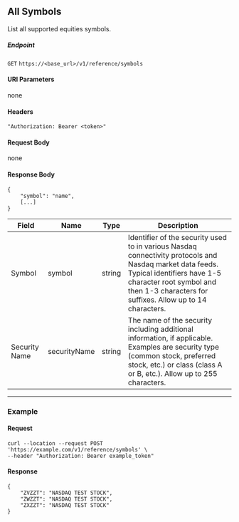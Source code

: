 ## All Symbols

List all supported equities symbols.

##### Endpoint

`GET` `https://<base_url>/v1/reference/symbols`

#### URI Parameters

none

#### Headers

`"Authorization: Bearer <token>"`

#### Request Body

none

#### Response Body

```
{
    "symbol": "name",
    [...]
}
```

| Field | Name | Type | Description |
|-------|------|------|-------------|
|Symbol|symbol|string|Identifier of the security used to in various Nasdaq connectivity protocols and Nasdaq market data feeds. Typical identifiers have 1-5 character root symbol and then 1-3 characters for suffixes. Allow up to 14 characters.|
|Security Name|securityName|string|The name of the security including additional information, if applicable. Examples are security type (common stock, preferred stock, etc.) or class (class A or B, etc.). Allow up to 255 characters.|


---


### Example

#### Request

```
curl --location --request POST 'https://example.com/v1/reference/symbols' \
--header "Authorization: Bearer example_token"
```

#### Response

```
{
    "ZVZZT": "NASDAQ TEST STOCK",
    "ZWZZT": "NASDAQ TEST STOCK",
    "ZXZZT": "NASDAQ TEST STOCK"
}
```
